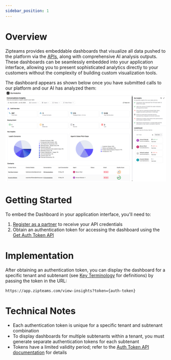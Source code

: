 ```yaml
---
sidebar_position: 1
---
```


# Overview

Zipteams provides embeddable dashboards that visualize all data pushed to the platform via the [APIs](/partner-api/introduction.md), along with comprehensive AI analysis outputs. These dashboards can be seamlessly embedded into your application interface, allowing you to present sophisticated analytics directly to your customers without the complexity of building custom visualization tools.

The dashboard appears as shown below once you have submitted calls to our platform and our AI has analyzed them:
![img.png](img.png)

# Getting Started

To embed the Dashboard in your application interface, you'll need to:

1. [Register as a partner](https://zipme.at/zipteams/15-min-product-demo) to receive your API credentials
2. Obtain an authentication token for accessing the dashboard using the [Get Auth Token API](./auth-token.md)

# Implementation

After obtaining an authentication token, you can display the dashboard for a specific tenant and subtenant (see [Key Terminology](/intro.md#key-terminology) for definitions) by passing the token in the URL:

```
https://app.zipteams.com/view-insights?token={auth-token}
```

# Technical Notes

- Each authentication token is unique for a specific tenant and subtenant combination
- To display dashboards for multiple subtenants within a tenant, you must generate separate authentication tokens for each subtenant
- Tokens have a limited validity period; refer to the [Auth Token API documentation](./auth-token.md#technical-notes) for details
